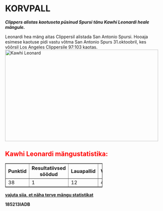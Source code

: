 <!DOCTYPE html>
<html>
<head>
</head>
<body>

<h1>KORVPALL</h1>
<p><b><em>Clippers alistas kaotuseta püsinud Spursi tänu Kawhi Leonardi heale mängule.</em></b></p>
<p>Leonardi hea mäng aitas Clippersil alistada San Antonio Spursi.
Hooaja esimese kaotuse pidi vastu võtma San Antonio Spurs 31.oktoobril, kes võõrsil Los Angeles Clippersile 97:103 kaotas.
<img src="https://images.complex.com/complex/images/c_limit,dpr_auto,q_90,w_720/fl_lossy,pg_1/tamishssnux80kwdlapv/kawhi-leonard" width="500" height="300" alt="Kawhi Leonard" />
<h2><b><font color="red">Kawhi Leonardi mängustatistika:</font><b></h2>
 <table style="width:63%" border=1>
  <tr>
    <th>Punktid</th>
    <th>Resultatiivsed söödud</th>
    <th>Lauapallid</th>
    <th>Vaheltlõiked</th>
  </tr>
  <tr>
    <td>38</td>
    <td>1</td>
    <td>12</td>
    <td>4</td>
  </tr>
</table> 
<p></p>
 <a href="https://watch.nba.com/game/20191031/SASLAC#/boxscore">vajuta siia, et näha terve mängu statistikat</a> 
<p> 185213IADB </p>
</body>
</html>

